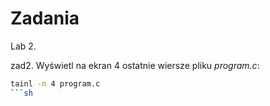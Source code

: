 # Zadania

Lab 2.

zad2. Wyświetl na ekran 4 ostatnie wiersze pliku *program.c*:

```sh
tainl -n 4 program.c
```sh